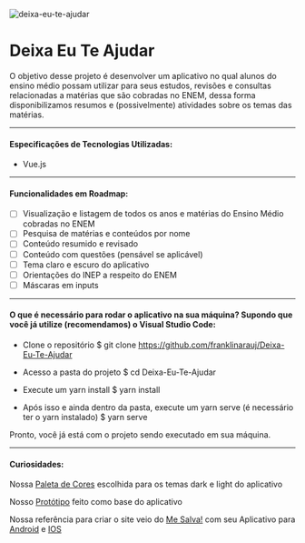 ![deixa-eu-te-ajudar](https://user-images.githubusercontent.com/51242246/113660641-f2495200-967a-11eb-8655-617f21568c76.png)
# Deixa Eu Te Ajudar
O objetivo desse projeto é desenvolver um aplicativo no qual alunos do ensino médio possam utilizar para seus estudos, 
revisões e consultas relacionadas a matérias que são cobradas no ENEM, dessa forma disponibilizamos resumos e 
(possivelmente) atividades sobre os temas das matérias.

---------------------------------------------------------------------------------------------------------------------------------------------------------------------------------

<h4>Especificações de Tecnologias Utilizadas:</h4>

- Vue.js

---------------------------------------------------------------------------------------------------------------------------------------------------------------------------------

<h4>Funcionalidades em Roadmap:</h4>

- [ ] Visualização e listagem de todos os anos e matérias do Ensino Médio cobradas no ENEM
- [ ] Pesquisa de matérias e conteúdos por nome
- [ ] Conteúdo resumido e revisado
- [ ] Conteúdo com questões (pensável se aplicável)
- [ ] Tema claro e escuro do aplicativo
- [ ] Orientações do INEP a respeito do ENEM
- [ ] Máscaras em inputs

---------------------------------------------------------------------------------------------------------------------------------------------------------------------------------

<h4>O que é necessário para rodar o aplicativo na sua máquina? Supondo que você já utilize (recomendamos) o Visual Studio Code:</h4>

- Clone o repositório
    $ git clone https://github.com/franklinarauj/Deixa-Eu-Te-Ajudar

- Acesso a pasta do projeto
    $ cd Deixa-Eu-Te-Ajudar

- Execute um yarn install
    $ yarn install

- Após isso e ainda dentro da pasta, execute um yarn serve (é necessário ter o yarn instalado)
    $ yarn serve

Pronto, você já está com o projeto sendo executado em sua máquina.

---------------------------------------------------------------------------------------------------------------------------------------------------------------------------------

<h4>Curiosidades:</h4>

Nossa [Paleta de Cores](https://colordrop.io/color/17921) escolhida para os temas dark e light do aplicativo

Nosso [Protótipo](https://www.figma.com/file/SwAxXnrVrNoN16Kjo3A9Nu/Deixa-Eu-Te-Ajudar) feito como base do aplicativo

Nossa referência para criar o site veio do [Me Salva!](https://www.mesalva.com/) com seu Aplicativo para [Android](https://play.google.com/store/apps/details?id=com.mesalva&hl=pt_BR) e [IOS](https://itunes.apple.com/br/app/me-salva!-aulas-e-exercicios/id1029152528)
